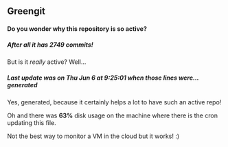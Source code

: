 ## Greengit

#### Do you wonder why this repository is so active?

##### After all it has 2749 commits!

But is it *really* active? Well...

##### Last update was on Thu Jun 6 at 9:25:01 when those lines were... generated

Yes, generated, because it certainly helps a lot to have such an active repo!

Oh and there was **63%** disk usage on the machine
where there is the cron updating this file.

Not the best way to monitor a VM in the cloud but it works! :)
